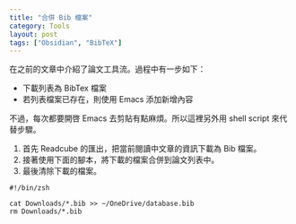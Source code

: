 ```yaml
---
title: "合併 Bib 檔案"
category: Tools
layout: post
tags: ["Obsidian", "BibTeX"]
---
```


在之前的文章中介紹了論文工具流。過程中有一步如下：

- 下載列表為 BibTex 檔案
- 若列表檔案已存在，則使用 Emacs 添加新增內容

不過，每次都要開啓 Emacs 去剪貼有點麻煩。所以這裡另外用 shell script 來代替步驟。

1. 首先 Readcube 的匯出，把當前閱讀中文章的資訊下載為 Bib 檔案。
2. 接著使用下面的腳本，將下載的檔案合併到論文列表中。
3. 最後清除下載的檔案。

```shell
#!/bin/zsh

cat Downloads/*.bib >> ~/OneDrive/database.bib
rm Downloads/*.bib
```

